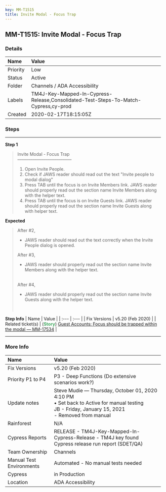 ```yaml
---
key: MM-T1515
title: Invite Modal - Focus Trap
---
```


## MM-T1515: Invite Modal - Focus Trap

### Details

| Name     | Value                                                                               |
| :------- | :---------------------------------------------------------------------------------- |
| Priority | Low                                                                                 |
| Status   | Active                                                                              |
| Folder   | Channels / ADA Accessibility                                                        |
| Labels   | TM4J-Key-Mapped-In-Cypress-Release,Consolidated-Test-Steps-To-Match-Cypress,cy-prod |
| Created  | 2020-02-17T18:15:05Z                                                                |

### Steps

<hr/>

**Step 1**

> <article>Invite Modal - Focus Trap<br>–––––––––––––––––––––––––<ol><li>Open Invite People.</li><li>Check if JAWS reader should read out the text "Invite people to modal dialog"</li><li>Press TAB until the focus is on Invite Members link. JAWS reader should properly read out the section name Invite Members along with the helper text.</li><li>Press TAB until the focus is on Invite Guests link. JAWS reader should properly read out the section name Invite Guests along with helper text.</li></ol></article>

**Expected**

> <article>After #2,<br><ul><li>JAWS reader should read out the text correctly when the Invite People dialog is opened.</li></ul>After #3,<br><ul><li>JAWS reader should properly read out the section name Invite Members along with the helper text.</li></ul><br>After #4,<br><ul><li>JAWS reader should properly read out the section name Invite Guests along with the helper text.</li></ul><br></article>

**Step Info**
| Name | Value |
| :--- | :--- |
| Fix Versions | v5.20 (Feb 2020) |
| Related ticket(s) | (<strong><span style="color: rgb(65, 168, 95);">Story</span></strong>) <a href="https://mattermost.atlassian.net/browse/MM-17534">Guest Accounts: Focus should be trapped within the modal — MM-17534</a> |

<hr/>

### More Info

| Name                     | Value                                                                                                                                                 |
| :----------------------- | :---------------------------------------------------------------------------------------------------------------------------------------------------- |
| Fix Versions             | v5.20 (Feb 2020)                                                                                                                                      |
| Priority P1 to P4        | P3 - Deep Functions (Do extensive scenarios work?)                                                                                                    |
| Update notes             | Steve Mudie — Thursday, October 01, 2020 4:10 PM<br>• Set back to Active for manual testing<br>JB - Friday, January 15, 2021<br>- Removed from manual |
| Rainforest               | N/A                                                                                                                                                   |
| Cypress Reports          | RELEASE - TM4J-Key-Mapped-In-Cypress-Release - TM4J key found Cypress release run report (SDET/QA)                                                    |
| Team Ownership           | Channels                                                                                                                                              |
| Manual Test Environments | Automated - No manual tests needed                                                                                                                    |
| Cypress                  | in Production                                                                                                                                         |
| Location                 | ADA Accessibility                                                                                                                                     |
